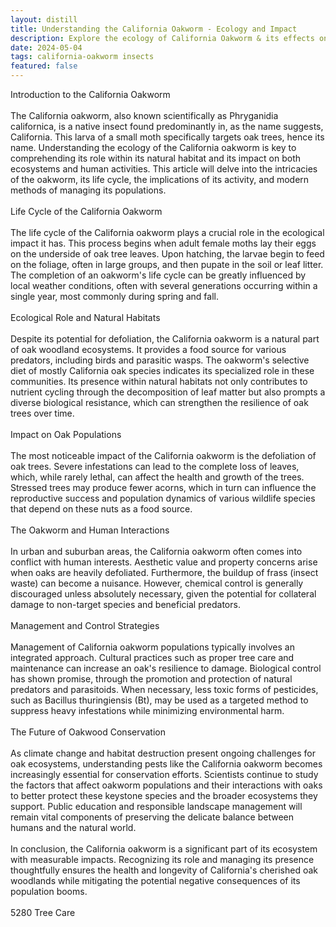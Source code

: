 ```yaml
---
layout: distill
title: Understanding the California Oakworm - Ecology and Impact
description: Explore the ecology of California Oakworm & its effects on ecosystems.
date: 2024-05-04
tags: california-oakworm insects
featured: false
---
```


Introduction to the California Oakworm<br /><br />The California oakworm, also known scientifically as Phryganidia californica, is a native insect found predominantly in, as the name suggests, California. This larva of a small moth specifically targets oak trees, hence its name. Understanding the ecology of the California oakworm is key to comprehending its role within its natural habitat and its impact on both ecosystems and human activities. This article will delve into the intricacies of the oakworm, its life cycle, the implications of its activity, and modern methods of managing its populations.<br /><br />Life Cycle of the California Oakworm<br /><br />The life cycle of the California oakworm plays a crucial role in the ecological impact it has. This process begins when adult female moths lay their eggs on the underside of oak tree leaves. Upon hatching, the larvae begin to feed on the foliage, often in large groups, and then pupate in the soil or leaf litter. The completion of an oakworm's life cycle can be greatly influenced by local weather conditions, often with several generations occurring within a single year, most commonly during spring and fall.<br /><br />Ecological Role and Natural Habitats<br /><br />Despite its potential for defoliation, the California oakworm is a natural part of oak woodland ecosystems. It provides a food source for various predators, including birds and parasitic wasps. The oakworm's selective diet of mostly California oak species indicates its specialized role in these communities. Its presence within natural habitats not only contributes to nutrient cycling through the decomposition of leaf matter but also prompts a diverse biological resistance, which can strengthen the resilience of oak trees over time.<br /><br />Impact on Oak Populations<br /><br />The most noticeable impact of the California oakworm is the defoliation of oak trees. Severe infestations can lead to the complete loss of leaves, which, while rarely lethal, can affect the health and growth of the trees. Stressed trees may produce fewer acorns, which in turn can influence the reproductive success and population dynamics of various wildlife species that depend on these nuts as a food source.<br /><br />The Oakworm and Human Interactions<br /><br />In urban and suburban areas, the California oakworm often comes into conflict with human interests. Aesthetic value and property concerns arise when oaks are heavily defoliated. Furthermore, the buildup of frass (insect waste) can become a nuisance. However, chemical control is generally discouraged unless absolutely necessary, given the potential for collateral damage to non-target species and beneficial predators.<br /><br />Management and Control Strategies<br /><br />Management of California oakworm populations typically involves an integrated approach. Cultural practices such as proper tree care and maintenance can increase an oak's resilience to damage. Biological control has shown promise, through the promotion and protection of natural predators and parasitoids. When necessary, less toxic forms of pesticides, such as Bacillus thuringiensis (Bt), may be used as a targeted method to suppress heavy infestations while minimizing environmental harm.<br /><br />The Future of Oakwood Conservation<br /><br />As climate change and habitat destruction present ongoing challenges for oak ecosystems, understanding pests like the California oakworm becomes increasingly essential for conservation efforts. Scientists continue to study the factors that affect oakworm populations and their interactions with oaks to better protect these keystone species and the broader ecosystems they support. Public education and responsible landscape management will remain vital components of preserving the delicate balance between humans and the natural world.<br /><br />In conclusion, the California oakworm is a significant part of its ecosystem with measurable impacts. Recognizing its role and managing its presence thoughtfully ensures the health and longevity of California's cherished oak woodlands while mitigating the potential negative consequences of its population booms.<br /><br />5280 Tree Care
